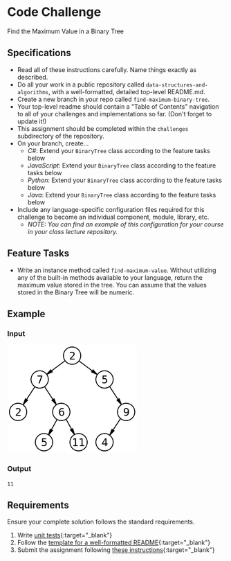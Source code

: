 # Code Challenge

Find the Maximum Value in a Binary Tree

## Specifications
- Read all of these instructions carefully. Name things exactly as described.
- Do all your work in a public repository called `data-structures-and-algorithms`, with a well-formatted, detailed top-level README.md.
- Create a new branch in your repo called `find-maximum-binary-tree`.
- Your top-level readme should contain a "Table of Contents" navigation to all of your challenges and implementations so far. (Don't forget to update it!)
- This assignment should be completed within the `challenges` subdirectory of the repository.
- On your branch, create...
    - _C#_: Extend your `BinaryTree` class according to the feature tasks below
    - _JavaScript_: Extend your `BinaryTree` class according to the feature tasks below
    - _Python_: Extend your `BinaryTree` class according to the feature tasks below
    - _Java_: Extend your `BinaryTree` class according to the feature tasks below
- Include any language-specific configuration files required for this challenge to become an individual component, module, library, etc.
    - _NOTE: You can find an example of this configuration for your course in your class lecture repository._

## Feature Tasks
- Write an instance method called `find-maximum-value`. Without utilizing any of the built-in methods available to your language, return the maximum value stored in the tree. You can assume that the values stored in the Binary Tree will be numeric.

## Example

### Input
![example](./binary-tree.png)

### Output
```
11
```

## Requirements
Ensure your complete solution follows the standard requirements. 

1. Write [unit tests](../../Challenge_Testing){:target="_blank"}
1. Follow the [template for a well-formatted README](../../Challenge_Documentation){:target="_blank"}
1. Submit the assignment following [these instructions](../../Challenge_Submission){:target="_blank"}
